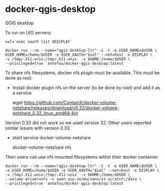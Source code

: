 # docker-qgis-desktop
QGIS desktop


To run on UIO servers:

	xal=`exec xauth list $DISPLAY`

    docker run --rm --name="qgis-desktop-ltr" -i -t -e USER_NAME=$USER \
	USER_HOME=/home/$USER -e USER_XAUTH="$xal" --net=host -e DISPLAY \
	-v /tmp/.X11-unix:/tmp/.X11-unix  -v $HOME:/home/$USER \
	--privileged=true  annefou/docker-qgis-desktop:latest

To share nfs filesystems, docker nfs plugin must be available. This must be done as root:
- Install docker plugin nfs on the server (to be done by root) and add it as a service

	wget https://github.com/ContainX/docker-volume-netshare/releases/download/v0.32/docker-volume-netshare_0.32_linux_amd64-bin

Version 0.33 did not work so we used version 32. Other users reported similar issues with version 0.33.

- start service docker-volume-netshare

	docker-volume-netshare nfs

Then users can use nfs mounted filesystems within their docker container:

	docker run --rm --name="qgis-desktop-ltr" -i -t -e USER_NAME=$USER \
	-e USER_HOME=/home/$USER -e USER_XAUTH="$xal" --net=host -e DISPLAY \
	-v /tmp/.X11-unix:/tmp/.X11-unix  -v $HOME:/home/$USER \
	--volume-driver=nfs -v vann.uio.no/mn/vann/it-scratch:/data \
	--privileged=true  annefou/docker-qgis-desktop:latest

